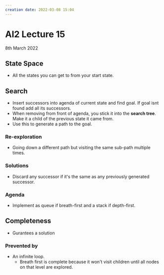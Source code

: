 ```yaml
---
creation date: 2022-03-08 15:04
---
```

#  AI2 Lecture 15
8th March 2022

## State Space
- All the states you can get to from your start state.
## Search
- Insert successors into agenda of current state and find goal. If goal isnt found add all its successors.
- When removing from front of agenda, you stick it into the **search tree**. Make it a child of the previous state it came from.
- Use this to generate a path to the goal.

### Re-exploration
- Going down a different path but visiting the same sub-path multiple times.
### Solutions
- Discard any successor if it's the same as any previously generated successor.

### Agenda
- Implement as queue if breath-first and a stack if depth-first.

## Completeness
- Gurantees a solution
### Prevented by
- An infinite loop.
	- Breath first is complete because it won't visit children until all nodes on that level are explored.